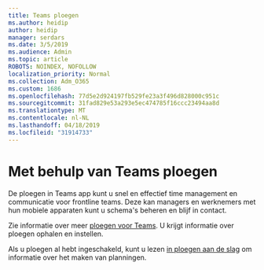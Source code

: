 ```yaml
---
title: Teams ploegen
ms.author: heidip
author: heidip
manager: serdars
ms.date: 3/5/2019
ms.audience: Admin
ms.topic: article
ROBOTS: NOINDEX, NOFOLLOW
localization_priority: Normal
ms.collection: Adm_O365
ms.custom: 1686
ms.openlocfilehash: 77d5e2d924197fb529fe23a3f496d828000c951c
ms.sourcegitcommit: 31fad829e53a293e5ec474785f16ccc23494aa8d
ms.translationtype: MT
ms.contentlocale: nl-NL
ms.lasthandoff: 04/18/2019
ms.locfileid: "31914733"
---
```

# <a name="using-teams-shifts"></a>Met behulp van Teams ploegen

De ploegen in Teams app kunt u snel en effectief time management en communicatie voor frontline teams. Deze kan managers en werknemers met hun mobiele apparaten kunt u schema's beheren en blijf in contact.

Zie informatie over meer [ploegen voor Teams](https://docs.microsoft.com/en-us/microsoftteams/expand-teams-across-your-org/shifts-for-teams-landing-page). U krijgt informatie over ploegen ophalen en instellen.

Als u ploegen al hebt ingeschakeld, kunt u lezen [in ploegen aan de slag](https://support.office.com/en-us/article/get-started-in-shifts-5f3e30d8-1821-4904-be26-c3cd25a497d6) om informatie over het maken van planningen.

